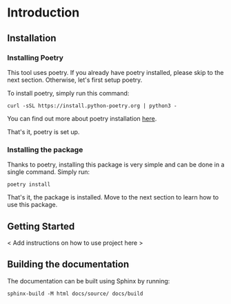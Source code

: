 # Introduction


## Installation
### Installing Poetry
This tool uses poetry. If you already have poetry installed,
please skip to the next section. Otherwise, let's first setup poetry.

To install poetry, simply run this command:
```shell
curl -sSL https://install.python-poetry.org | python3 -
```
You can find out more about poetry installation [here](https://python-poetry.org/docs/master/#installation).

That's it, poetry is set up.

### Installing the package
Thanks to poetry, installing this package is very simple and can be done in a single command. Simply run:
```shell
poetry install
```
That's it, the package is installed. Move to the next section to learn how to use this package.

## Getting Started
< Add instructions on how to use project here >
## Building the documentation
The documentation can be built using Sphinx by running:
```shell
sphinx-build -M html docs/source/ docs/build
```
